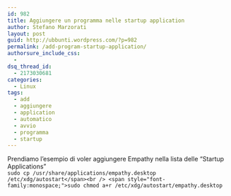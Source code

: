 ```yaml
---
id: 982
title: Aggiungere un programma nelle startup application
author: Stefano Marzorati
layout: post
guid: http://ubbunti.wordpress.com/?p=982
permalink: /add-program-startup-application/
authorsure_include_css:
  - 
dsq_thread_id:
  - 2173030681
categories:
  - Linux
tags:
  - add
  - aggiungere
  - application
  - automatico
  - avvio
  - programma
  - startup
---
```

Prendiamo l&#8217;esempio di voler aggiungere Empathy nella lista delle &#8220;Startup Applications&#8221;  
`sudo cp /usr/share/applications/empathy.desktop /etc/xdg/autostart</span><br />
<span style="font-family:monospace;">sudo chmod a+r /etc/xdg/autostart/empathy.desktop`